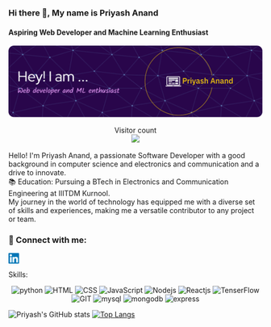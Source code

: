### Hi there 👋, My name is Priyash Anand
#### Aspiring Web Developer and Machine Learning Enthusiast
![Aspiring Web Developer and Machine Learning Enthusiast](./github-header-image.png)
<p align="center"> 
  Visitor count<br>
  <img src="https://profile-counter.glitch.me/priyashanand/count.svg" />
</p>

Hello! I'm Priyash Anand, a passionate Software Developer with a good background in computer science and electronics and communication and a drive to innovate.
</br>
📚 Education: Pursuing a BTech in Electronics and Communication Engineering at IIITDM Kurnool.
</br>
My journey in the world of technology has equipped me with a diverse set of skills and experiences, making me a versatile contributor to any project or team.

### 🤝 Connect with me:

<a href="https://www.linkedin.com/in/maahi-khazi-898421228/"><img align="left" src="https://raw.githubusercontent.com/MaahiKhazi/MaahiKhazi/main/linkedin.svg" alt="Maahi | LinkedIn" width="21px"/></a>
</br>
</br>
Skills: 

<p align="center">
      <img src="https://www.vectorlogo.zone/logos/python/python-icon.svg" alt="python" width="55" height="55"/>
      <img src="https://www.vectorlogo.zone/logos/w3_html5/w3_html5-icon.svg" alt="HTML" width="55" height="55"/>
      <img src="https://www.vectorlogo.zone/logos/w3_css/w3_css-icon.svg" alt="CSS" width="55" height="55"/>
      <img src="https://upload.vectorlogo.zone/logos/javascript/images/239ec8a4-163e-4792-83b6-3f6d96911757.svg" alt="JavaScript" width="55" height="55"/>
      <img src="https://www.vectorlogo.zone/logos/nodejs/nodejs-icon.svg" alt="Nodejs" width="55" height="55"/>
      <img src="https://www.vectorlogo.zone/logos/reactjs/reactjs-icon.svg" alt="Reactjs" width="55" height="55"/>
      <img src="https://www.vectorlogo.zone/logos/tensorflow/tensorflow-icon.svg" alt="TenserFlow" width="55" height="55"/>
      <img src="https://www.vectorlogo.zone/logos/git-scm/git-scm-icon.svg" alt="GIT" width="55" height="55"/> 
      <img src="https://www.vectorlogo.zone/logos/mysql/mysql-icon.svg" alt="mysql" width="45" height="55"/>
      <img src="https://www.vectorlogo.zone/logos/mongodb/mongodb-icon.svg" alt="mongodb" width="45" height="55"/>
      <img src="https://www.vectorlogo.zone/logos/expressjs/expressjs-icon.svg" alt="express" width="45" height="55"/> 
</p>

![Priyash's GitHub stats](https://github-readme-stats.vercel.app/api?username=priyashanand&theme=gotham&show_icons=true)
[![Top Langs](https://github-readme-stats.vercel.app/api/top-langs/?username=priyashanand&layout=compact&text_color=daf7dc&bg_color=151515&hide=css,html,php)](https://github.com/anuraghazra/github-readme-stats)
